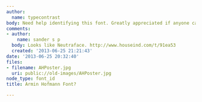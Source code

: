 ```yaml
---
author:
  name: typecontrast
body: Need help identifying this font. Greatly appreciated if anyone can help. Thanks!
comments:
- author:
    name: sander s p
  body: Looks like Neutraface. http://www.houseind.com/t/91ea53
  created: '2013-06-25 21:21:43'
date: '2013-06-25 20:32:40'
files:
- filename: AHPoster.jpg
  uri: public://old-images/AHPoster.jpg
node_type: font_id
title: Armin Hofmann Font?

---
```

